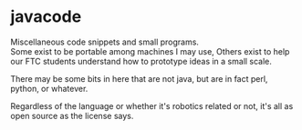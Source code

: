 # javacode
Miscellaneous code snippets and small programs.  
Some exist to be portable among machines I may use, 
Others exist to help our FTC students understand how to prototype ideas in a small scale.

There may be some bits in here that are not java, but are in fact perl, python, or whatever.  

Regardless of the language or whether it's robotics related or not, it's all as open source as the license says.
